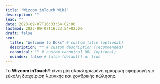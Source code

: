 ```yaml
---
title: "Wizcom inTouch Wiki"
description: ""
lead: ""
date: 2023-09-07T16:33:54+02:00
lastmod: 2023-09-07T16:33:54+02:00
draft: false
seo:
  title: "Welcome to Doks" # custom title (optional)
  description: "" # custom description (recommended)
  canonical: "" # custom canonical URL (optional)
  noindex: false # false (default) or true
---
```


Το **Wizcom inTouch®** είναι μία ολοκληρωμένη εμπορική εφαρμογή για εύκολη διαχείριση λιανικής και χονδρικής πώλησης.
